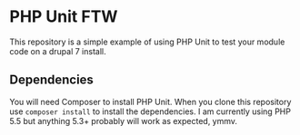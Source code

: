 # PHP Unit FTW

This repository is a simple example of using PHP Unit to test your module code on a drupal 7 install.

## Dependencies

You will need Composer to install PHP Unit. When you clone this repository use `composer install` to install the dependencies. I am currently using PHP 5.5 but anything 5.3+ probably will work as expected, ymmv.
